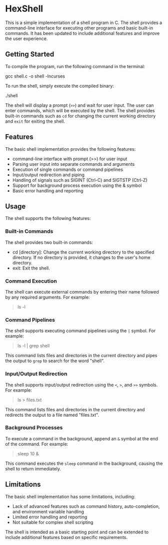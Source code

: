 # HexShell

This is a simple implementation of a shell program in C. The shell provides a command-line interface for executing other programs and basic built-in commands. It has been updated to include additional features and improve the user experience.

## Getting Started

To compile the program, run the following command in the terminal:

gcc shell.c -o shell -lncurses


To run the shell, simply execute the compiled binary:

./shell


The shell will display a prompt (`>>`) and wait for user input. The user can enter commands, which will be executed by the shell. The shell provides built-in commands such as `cd` for changing the current working directory and `exit` for exiting the shell.

## Features

The basic shell implementation provides the following features:

- command-line interface with prompt (>>) for user input
- Parsing user input into separate commands and arguments
- Execution of single commands or command pipelines
- Input/output redirection and piping
- Handling of signals such as SIGINT (Ctrl-C) and SIGTSTP (Ctrl-Z)
- Support for background process execution using the & symbol
- Basic error handling and reporting

## Usage

The shell supports the following features:

### Built-in Commands

The shell provides two built-in commands:

- cd [directory]: Change the current working directory to the specified directory. If no directory is provided, it changes to the user's home directory.
- exit: Exit the shell.

### Command Execution

The shell can execute external commands by entering their name followed by any required arguments. For example:

> ls -l

### Command Pipelines
The shell supports executing command pipelines using the `|` symbol. For example:

> ls -l | grep shell

This command lists files and directories in the current directory and pipes the output to `grep` to search for the word "shell".

### Input/Output Redirection

The shell supports input/output redirection using the `<`, `>`, and `>>` symbols. For example:

> ls > files.txt

This command lists files and directories in the current directory and redirects the output to a file named "files.txt".

### Background Processes

To execute a command in the background, append an `&` symbol at the end of the command. For example:

> sleep 10 &

This command executes the `sleep` command in the background, causing the shell to return immediately.


## Limitations

The basic shell implementation has some limitations, including:

- Lack of advanced features such as command history, auto-completion, and environment variable handling
- Limited error handling and reporting
- Not suitable for complex shell scripting

The shell is intended as a basic starting point and can be extended to include additional features based on specific requirements.



